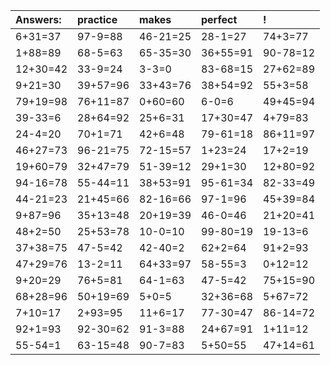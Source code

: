 | Answers: | practice | makes | perfect | ! |
| :--- | :--- | :--- | :--- | :--- |
| 6+31=37 | 97-9=88 | 46-21=25 | 28-1=27 | 74+3=77 | 
| 1+88=89 | 68-5=63 | 65-35=30 | 36+55=91 | 90-78=12 | 
| 12+30=42 | 33-9=24 | 3-3=0 | 83-68=15 | 27+62=89 | 
| 9+21=30 | 39+57=96 | 33+43=76 | 38+54=92 | 55+3=58 | 
| 79+19=98 | 76+11=87 | 0+60=60 | 6-0=6 | 49+45=94 | 
| 39-33=6 | 28+64=92 | 25+6=31 | 17+30=47 | 4+79=83 | 
| 24-4=20 | 70+1=71 | 42+6=48 | 79-61=18 | 86+11=97 | 
| 46+27=73 | 96-21=75 | 72-15=57 | 1+23=24 | 17+2=19 | 
| 19+60=79 | 32+47=79 | 51-39=12 | 29+1=30 | 12+80=92 | 
| 94-16=78 | 55-44=11 | 38+53=91 | 95-61=34 | 82-33=49 | 
| 44-21=23 | 21+45=66 | 82-16=66 | 97-1=96 | 45+39=84 | 
| 9+87=96 | 35+13=48 | 20+19=39 | 46-0=46 | 21+20=41 | 
| 48+2=50 | 25+53=78 | 10-0=10 | 99-80=19 | 19-13=6 | 
| 37+38=75 | 47-5=42 | 42-40=2 | 62+2=64 | 91+2=93 | 
| 47+29=76 | 13-2=11 | 64+33=97 | 58-55=3 | 0+12=12 | 
| 9+20=29 | 76+5=81 | 64-1=63 | 47-5=42 | 75+15=90 | 
| 68+28=96 | 50+19=69 | 5+0=5 | 32+36=68 | 5+67=72 | 
| 7+10=17 | 2+93=95 | 11+6=17 | 77-30=47 | 86-14=72 | 
| 92+1=93 | 92-30=62 | 91-3=88 | 24+67=91 | 1+11=12 | 
| 55-54=1 | 63-15=48 | 90-7=83 | 5+50=55 | 47+14=61 | 

